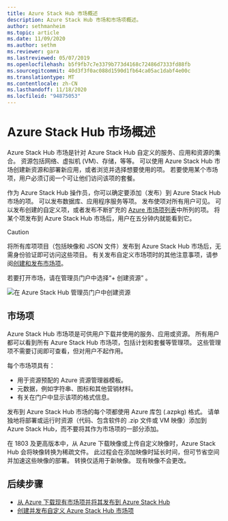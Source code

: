 ```yaml
---
title: Azure Stack Hub 市场概述
description: Azure Stack Hub 市场和市场项概述。
author: sethmanheim
ms.topic: article
ms.date: 11/09/2020
ms.author: sethm
ms.reviewer: gara
ms.lastreviewed: 05/07/2019
ms.openlocfilehash: b5f9fb7c7e3379b773d4168c72486d7333fd88fb
ms.sourcegitcommit: 40d3f3f0ac088d1590d1fb64ca05ac1dabf4e00c
ms.translationtype: MT
ms.contentlocale: zh-CN
ms.lasthandoff: 11/18/2020
ms.locfileid: "94875053"
---
```

# <a name="azure-stack-hub-marketplace-overview"></a>Azure Stack Hub 市场概述

Azure Stack Hub 市场是针对 Azure Stack Hub 自定义的服务、应用和资源的集合。 资源包括网络、虚拟机 (VM)、存储，等等。 可以使用 Azure Stack Hub 市场创建新资源和部署新应用，或者浏览并选择想要使用的项。 若要使用某个市场项，用户必须订阅一个可让他们访问该项的套餐。

作为 Azure Stack Hub 操作员，你可以确定要添加（发布）到 Azure Stack Hub 市场的项。 可以发布数据库、应用程序服务等项。 发布使项对所有用户可见。 可以发布创建的自定义项，或者发布不断扩充的 [Azure 市场项列表](azure-stack-marketplace-azure-items.md)中所列的项。 将某个项发布到 Azure Stack Hub 市场后，用户在五分钟内就能看到它。

> [!CAUTION]  
> 将所有库项项目（包括映像和 JSON 文件）发布到 Azure Stack Hub 市场后，无需身份验证即可访问这些项目。 有关发布自定义市场项时的其他注意事项，请参阅[创建和发布市场项](azure-stack-create-and-publish-marketplace-item.md)。

若要打开市场，请在管理员门户中选择“+ 创建资源”  。

![在 Azure Stack Hub 管理员门户中创建资源](media/azure-stack-marketplace/marketplace1.png)

## <a name="marketplace-items"></a>市场项

Azure Stack Hub 市场项是可供用户下载并使用的服务、应用或资源。 所有用户都可以看到所有 Azure Stack Hub 市场项，包括计划和套餐等管理项。 这些管理项不需要订阅即可查看，但对用户不起作用。

每个市场项具有：

* 用于资源预配的 Azure 资源管理器模板。
* 元数据，例如字符串、图标和其他营销材料。
* 有关在门户中显示该项的格式信息。

发布到 Azure Stack Hub 市场的每个项都使用 Azure 库包 (.azpkg) 格式。 请单独地将部署或运行时资源（代码、包含软件的 .zip 文件或 VM 映像）添加到 Azure Stack Hub，而不要将其作为市场项的一部分添加。

在 1803 及更高版本中，从 Azure 下载映像或上传自定义映像时，Azure Stack Hub 会将映像转换为稀疏文件。 此过程会在添加映像时延长时间，但可节省空间并加速这些映像的部署。 转换仅适用于新映像。 现有映像不会更改。

## <a name="next-steps"></a>后续步骤

* [从 Azure 下载现有市场项并将其发布到 Azure Stack Hub](azure-stack-download-azure-marketplace-item.md)  
* [创建并发布自定义 Azure Stack Hub 市场项](azure-stack-create-and-publish-marketplace-item.md)
